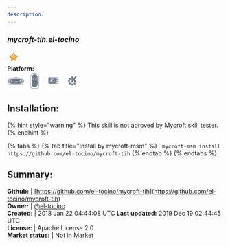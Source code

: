 ```yaml
---
description: 
---
```


### _mycroft-tih.el-tocino_  
  
![](../.gitbook/assets/star.png)  
**Platform:**  
 ![Mark I](../.gitbook/assets/mark-1-icon.png)  ![Mark II](../.gitbook/assets/mark-2-icon.png)  ![Picroft](../.gitbook/assets/picroft-icon.png)  ![plasmoid](../.gitbook/assets/kde.png)   
## Installation:  
{% hint style="warning" %}
This skill is not aproved by Mycroft skill tester.
{% endhint %}
    
{% tabs %}
{% tab title="Install by mycroft-msm" %}
``` mycroft-msm install https://github.com/el-tocino/mycroft-tih```
{% endtab %}
  {% endtabs %}
    
## Summary:  
**Github:** | [https://github.com/el-tocino/mycroft-tih](https://github.com/el-tocino/mycroft-tih)  
**Owner:** | [@el-tocino](https://github.com/el-tocino)  
**Created:** | 2018 Jan 22 04:44:08 UTC  **Last updated:** 2019 Dec 19 02:44:45 UTC  
**License:** | Apache License 2.0  
**Market status:** | [Not in Market](https://market.mycroft.ai/skill/)  
